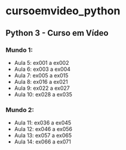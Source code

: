 # cursoemvideo_python
## Python 3 - Curso em Vídeo 
### Mundo 1:
- Aula  5: ex001 a ex002
- Aula  6: ex003 a ex004
- Aula  7: ex005 a ex015
- Aula  8: ex016 a ex021
- Aula  9: ex022 a ex027
- Aula 10: ex028 a ex035 

### Mundo 2:
- Aula 11: ex036 a ex045
- Aula 12: ex046 a ex056
- Aula 13: ex057 a ex065
- Aula 14: ex066 a ex071
 